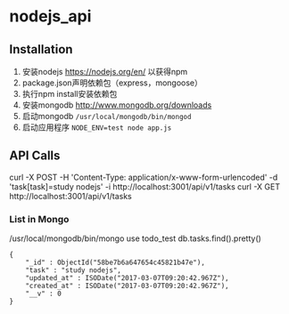 # nodejs_api

## Installation
1. 安装nodejs https://nodejs.org/en/ 以获得npm
2. package.json声明依赖包（express，mongoose）
3. 执行npm install安装依赖包
4. 安装mongodb http://www.mongodb.org/downloads
5. 启动mongodb `/usr/local/mongodb/bin/mongod`
6. 启动应用程序 `NODE_ENV=test node app.js`

## API Calls
curl -X POST -H 'Content-Type: application/x-www-form-urlencoded' -d 'task[task]=study nodejs' -i http://localhost:3001/api/v1/tasks
curl -X GET http://localhost:3001/api/v1/tasks

### List in Mongo
/usr/local/mongodb/bin/mongo
use todo_test
db.tasks.find().pretty()
```
{
	"_id" : ObjectId("58be7b6a647654c45821b47e"),
	"task" : "study nodejs",
	"updated_at" : ISODate("2017-03-07T09:20:42.967Z"),
	"created_at" : ISODate("2017-03-07T09:20:42.967Z"),
	"__v" : 0
}
```
